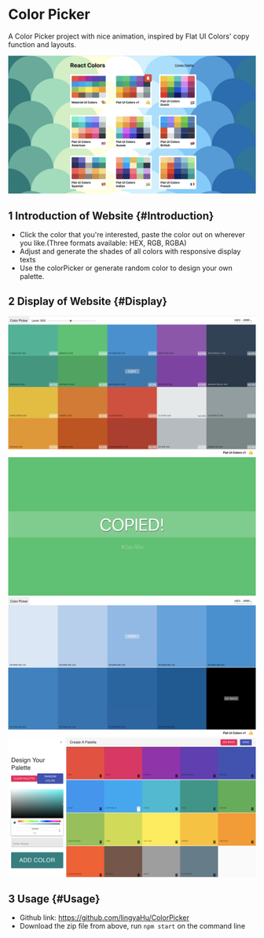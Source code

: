 # Color Picker



A Color Picker project with nice animation, inspired by Flat UI Colors' copy function and layouts.

![ColorPicker](/images/colorpicker-cut.jpeg)
<!--more-->

## 1 Introduction of Website {#Introduction}

* Click the color that you're interested, paste the color out on wherever you like.(Three formats available: HEX, RGB, RGBA)
* Adjust and generate the shades of all colors with responsive display texts
* Use the colorPicker or generate random color to design your own palette.

## 2 Display of Website {#Display}

![Palette](/images/color-picker/palette.png "A single Palette")
![Color](/images/color-picker/Color.png "A single color")
![Shades](/images/color-picker/Shades.png "Different shades of color")
![NewColorsForm](/images/color-picker/NewColorsForm.png "The form to build a new palette")

## 3 Usage {#Usage}
* Github link: https://github.com/lingyaHu/ColorPicker
* Download the zip file from above, run `npm start` on the command line  
